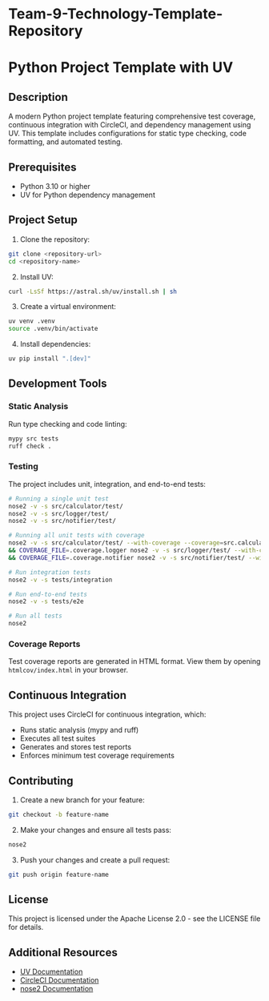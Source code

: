 # Team-9-Technology-Template-Repository
# Python Project Template with UV

## Description
A modern Python project template featuring comprehensive test coverage, continuous integration with CircleCI, and dependency management using UV. This template includes configurations for static type checking, code formatting, and automated testing.

## Prerequisites
* Python 3.10 or higher
* UV for Python dependency management

## Project Setup

1. Clone the repository:
```bash
git clone <repository-url>
cd <repository-name>
```

2. Install UV:
```bash
curl -LsSf https://astral.sh/uv/install.sh | sh
```

3. Create a virtual environment:
```bash
uv venv .venv
source .venv/bin/activate
```

4. Install dependencies:
```bash
uv pip install ".[dev]"
```

## Development Tools

### Static Analysis
Run type checking and code linting:
```bash
mypy src tests
ruff check .
```

### Testing
The project includes unit, integration, and end-to-end tests:

```bash
# Running a single unit test
nose2 -v -s src/calculator/test/
nose2 -v -s src/logger/test/
nose2 -v -s src/notifier/test/

# Running all unit tests with coverage
nose2 -v -s src/calculator/test/ --with-coverage --coverage=src.calculator 
&& COVERAGE_FILE=.coverage.logger nose2 -v -s src/logger/test/ --with-coverage --coverage=src.logger 
&& COVERAGE_FILE=.coverage.notifier nose2 -v -s src/notifier/test/ --with-coverage --coverage=src.notifier

# Run integration tests
nose2 -v -s tests/integration

# Run end-to-end tests
nose2 -v -s tests/e2e

# Run all tests
nose2
```

### Coverage Reports
Test coverage reports are generated in HTML format. View them by opening `htmlcov/index.html` in your browser.

## Continuous Integration
This project uses CircleCI for continuous integration, which:
- Runs static analysis (mypy and ruff)
- Executes all test suites
- Generates and stores test reports
- Enforces minimum test coverage requirements


## Contributing
1. Create a new branch for your feature:
```bash
git checkout -b feature-name
```

2. Make your changes and ensure all tests pass:
```bash
nose2
```

3. Push your changes and create a pull request:
```bash
git push origin feature-name
```

## License
This project is licensed under the Apache License 2.0 - see the LICENSE file for details.

## Additional Resources
- [UV Documentation](https://github.com/astral-sh/uv)
- [CircleCI Documentation](https://circleci.com/docs/)
- [nose2 Documentation](https://docs.nose2.io/en/latest/)